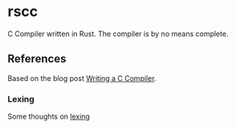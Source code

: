 # rscc
C Compiler written in Rust. The compiler is by no means complete.

## References
Based on the blog post [Writing a C Compiler](https://norasandler.com/2017/11/29/Write-a-Compiler.html).


### Lexing
Some thoughts on [lexing](https://nothings.org/computer/lexing.html)